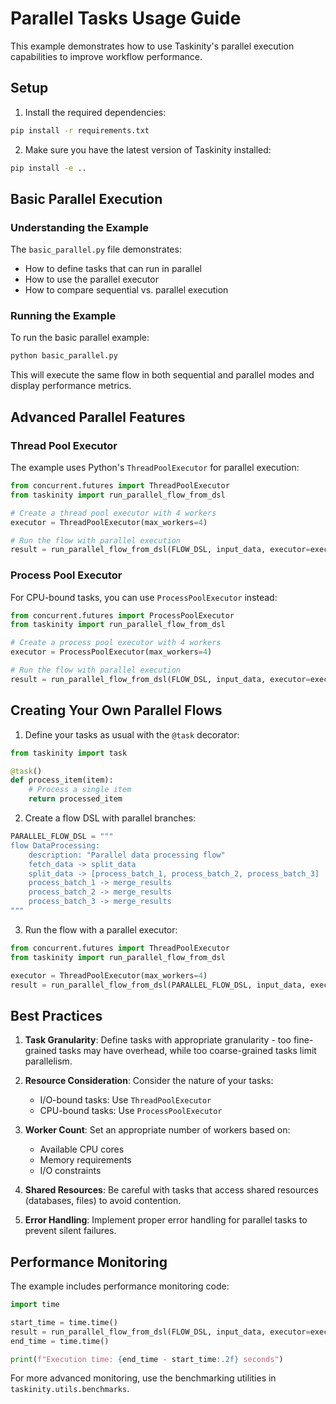 # Parallel Tasks Usage Guide

This example demonstrates how to use Taskinity's parallel execution capabilities to improve workflow performance.

## Setup

1. Install the required dependencies:

```bash
pip install -r requirements.txt
```

2. Make sure you have the latest version of Taskinity installed:

```bash
pip install -e ..
```

## Basic Parallel Execution

### Understanding the Example

The `basic_parallel.py` file demonstrates:
- How to define tasks that can run in parallel
- How to use the parallel executor
- How to compare sequential vs. parallel execution

### Running the Example

To run the basic parallel example:

```bash
python basic_parallel.py
```

This will execute the same flow in both sequential and parallel modes and display performance metrics.

## Advanced Parallel Features

### Thread Pool Executor

The example uses Python's `ThreadPoolExecutor` for parallel execution:

```python
from concurrent.futures import ThreadPoolExecutor
from taskinity import run_parallel_flow_from_dsl

# Create a thread pool executor with 4 workers
executor = ThreadPoolExecutor(max_workers=4)

# Run the flow with parallel execution
result = run_parallel_flow_from_dsl(FLOW_DSL, input_data, executor=executor)
```

### Process Pool Executor

For CPU-bound tasks, you can use `ProcessPoolExecutor` instead:

```python
from concurrent.futures import ProcessPoolExecutor
from taskinity import run_parallel_flow_from_dsl

# Create a process pool executor with 4 workers
executor = ProcessPoolExecutor(max_workers=4)

# Run the flow with parallel execution
result = run_parallel_flow_from_dsl(FLOW_DSL, input_data, executor=executor)
```

## Creating Your Own Parallel Flows

1. Define your tasks as usual with the `@task` decorator:

```python
from taskinity import task

@task()
def process_item(item):
    # Process a single item
    return processed_item
```

2. Create a flow DSL with parallel branches:

```python
PARALLEL_FLOW_DSL = """
flow DataProcessing:
    description: "Parallel data processing flow"
    fetch_data -> split_data
    split_data -> [process_batch_1, process_batch_2, process_batch_3]
    process_batch_1 -> merge_results
    process_batch_2 -> merge_results
    process_batch_3 -> merge_results
"""
```

3. Run the flow with a parallel executor:

```python
from concurrent.futures import ThreadPoolExecutor
from taskinity import run_parallel_flow_from_dsl

executor = ThreadPoolExecutor(max_workers=4)
result = run_parallel_flow_from_dsl(PARALLEL_FLOW_DSL, input_data, executor=executor)
```

## Best Practices

1. **Task Granularity**: Define tasks with appropriate granularity - too fine-grained tasks may have overhead, while too coarse-grained tasks limit parallelism.

2. **Resource Consideration**: Consider the nature of your tasks:
   - I/O-bound tasks: Use `ThreadPoolExecutor`
   - CPU-bound tasks: Use `ProcessPoolExecutor`

3. **Worker Count**: Set an appropriate number of workers based on:
   - Available CPU cores
   - Memory requirements
   - I/O constraints

4. **Shared Resources**: Be careful with tasks that access shared resources (databases, files) to avoid contention.

5. **Error Handling**: Implement proper error handling for parallel tasks to prevent silent failures.

## Performance Monitoring

The example includes performance monitoring code:

```python
import time

start_time = time.time()
result = run_parallel_flow_from_dsl(FLOW_DSL, input_data, executor=executor)
end_time = time.time()

print(f"Execution time: {end_time - start_time:.2f} seconds")
```

For more advanced monitoring, use the benchmarking utilities in `taskinity.utils.benchmarks`.

<!-- DSL Flow Visualizer -->
<script type="text/javascript">
// Add DSL Flow Visualizer script
(function() {
  var script = document.createElement('script');
  script.src = '/hubmail/dsl/static/js/dsl-flow-visualizer.js';
  script.async = true;
  script.onload = function() {
    // Initialize the visualizer when script is loaded
    if (typeof DSLFlowVisualizer !== 'undefined') {
      new DSLFlowVisualizer();
    }
  };
  document.head.appendChild(script);
  
  // Add CSS styles
  var style = document.createElement('style');
  style.textContent = `
    .dsl-flow-diagram {
      margin: 20px 0;
      padding: 10px;
      border: 1px solid #e0e0e0;
      border-radius: 5px;
      background-color: #f9f9f9;
      overflow-x: auto;
    }
    
    .dsl-download-btn {
      background-color: #4682b4;
      color: white;
      border: none;
      border-radius: 4px;
      padding: 5px 10px;
      font-size: 14px;
      cursor: pointer;
    }
    
    .dsl-download-btn:hover {
      background-color: #36648b;
    }
  `;
  document.head.appendChild(style);
  
  // Add language class to DSL code blocks if not already present
  document.addEventListener('DOMContentLoaded', function() {
    document.querySelectorAll('pre code').forEach(function(codeBlock) {
      var content = codeBlock.textContent.trim();
      if (content.startsWith('flow ') && !codeBlock.classList.contains('language-dsl')) {
        codeBlock.classList.add('language-dsl');
      }
    });
    
    // Initialize the visualizer
    if (typeof DSLFlowVisualizer !== 'undefined') {
      new DSLFlowVisualizer();
    }
  });
})();
</script>
